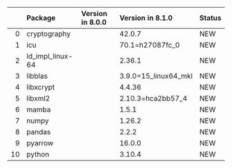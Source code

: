 <!-- markdown-link-check-disable -->

|    | Package          | Version in 8.0.0   | Version in 8.1.0     | Status   |
|---:|:-----------------|:-------------------|:---------------------|:---------|
|  0 | cryptography     |                    | 42.0.7               | NEW      |
|  1 | icu              |                    | 70.1=h27087fc_0      | NEW      |
|  2 | ld_impl_linux-64 |                    | 2.36.1               | NEW      |
|  3 | libblas          |                    | 3.9.0=15_linux64_mkl | NEW      |
|  4 | libxcrypt        |                    | 4.4.36               | NEW      |
|  5 | libxml2          |                    | 2.10.3=hca2bb57_4    | NEW      |
|  6 | mamba            |                    | 1.5.1                | NEW      |
|  7 | numpy            |                    | 1.26.2               | NEW      |
|  8 | pandas           |                    | 2.2.2                | NEW      |
|  9 | pyarrow          |                    | 16.0.0               | NEW      |
| 10 | python           |                    | 3.10.4               | NEW      |